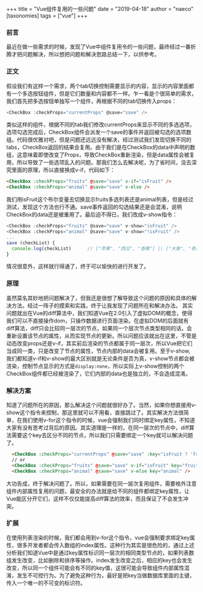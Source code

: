 +++
title = "Vue组件复用的一些问题"
date = "2019-04-18"
author = "naeco"
[taxonomies]
tags = ["vue"]
+++

### 前言
最近在做一些需求的时候，发现了Vue中组件复用令的一些问题，最终经过一番折腾才把问题解决，所以想把问题和解决思路总结一下，以供参考。
### 正文
假设我们有这样一个需求，两个tab切换控制需要显示的内容，显示的内容里面都有一个多选按钮组件，但是它们数量和内容都不一样。乍一看是个很简单的需求，我们首先把多选按钮单独写一个组件，再根据不同的tab切换传入props：
```javascript
<CheckBox :checkProps="currentProps" @save="save" />
```
类似这样的组件，根据不同的tab我们修改currentProps来显示不同的多选选项，选项勾选完成后，CheckBox组件会派发一个save的事件并返回被勾选的选项数组。代码很优雅对吧，但是问题还远远没有解决，经过测试我们发现切换不同的tabs，CheckBox返回的结果会复用。由于我们是在CheckBox的data中声明的数组，这意味着即使改变了Props，导致CheckBox重新渲染，但是data属性会被复用，所以导致了一些选项乱入的问题。那我们怎么去解决呢，为了省时间，没去深究里面的原理，所以直接换成v-if，代码如下：
```html
<CheckBox :checkProps="fruits" @save="save" v-if="isFruit" />
<CheckBox :checkProps="animal" @save="save" v-else />
```
我们用isFruit这个布尔变量去切换显示fruits多选列表还是animal列表，但是经过测试，发现这个方法也行不通。save事件返回的勾选结果还是会混淆，说明CheckBox的data还是被重用了。最后迫不得已，我们改成v-show指令：
```javascript
<CheckBox :checkProps="fruits" @save="save" v-show="isFruit" />
<CheckBox :checkProps="animal" @save="save" v-show="!isFruit" />
...
save (checkList) {
  console.log(checkList)      // ["苹果", "西瓜", "香蕉"] || ["大象", "老虎", "熊猫"] 终于不会混淆了😄😄😄
}
```
情况很意外，这样就行得通了，终于可以愉快的进行开发了。
### 原理
虽然莫名其妙地把问题解决了，但我还是很想了解导致这个问题的原因和具体的解决方法。经过一阵子的摸索和实践，终于让我发现了问题所在和解决办法。
其实问题就出在Vue的diff算法中，我们知道Vue在2.0引入了虚拟DOM的概念，使得我们可以不直接操作dom，只操作数据进行页面渲染。在虚拟DOM的后面就有diff算法，diff只会比较同一层次的节点，如果同一个层次节点类型相同的话，会重新设置该节点的属性，从而实现节点的更新。所以问题应该就出在这里，不管是动态改变props还是v-if，其实前后渲染的节点都属于同一层次，所以Vue把它们当成同一类，只是改变了节点的属性，节点内部的data会被复用。至于v-show, 我们都知道v-if和v-show的最大区别就是无论条件是否为真，v-show节点都会被渲染，控制节点显示的方式是`display:none`，所以实际上v-show控制的两个CheckBox组件都已经被渲染了，它们内部的data也是独立的，不会造成混淆。
### 解决方案
知道了问题所在的原因，那么解决这个问题就很好办了。当然，如果你想直接用v-show这个指令来控制，那这里就可以不用看，直接跳过了。其实解决方法很简单，在我们使用v-for这个指令的时候，vue会强制我们同时绑定key属性，不知道大家有没有思考过背后的原因。其实道理是一样的，在同一层次的节点中，diff算法需要这个key去区分不同的节点，所以我们只需要绑定一个key就可以解决问题了。
```html
  <CheckBox :checkProps="currentProps" @save="save" :key="isFruit ? 'fruit' : 'animal'" />
  // or
  <CheckBox :checkProps="fruits" @save="save" v-if="isFruit" key="fruit"/>
  <CheckBox :checkProps="animal" @save="save" v-else key="animal" />

```
大功告成，终于解决问题了。所以，如果需要在同一层次复用组件，需要格外注意组件内部属性复用的问题，最安全的办法就是给不同的组件都绑定key属性，让Vue能区分开它们，这样不仅仅能提高diff算法的效率，而且保证了不会发生冲突。
### 扩展
在使用列表渲染的时候，我们都会用到v-for这个指令，vue会强制要求绑定key属性，很多开发者都会传入数组的index属性。这种行为其实是很危险的，通过上述分析我们知道Vue中是通过key属性标识同一层次的相同类型节点的，如果列表数组发生改变，比如删除和排序等操作。index发生改变之后，相应的key也会发生改变，所以同一个组件可能会有不同的key值，这很可能会导致组件内部属性混淆，发生不可控行为。为了避免这种行为，最好是把key当做数据库里面的主键，传入一个唯一的不可变的标识符。